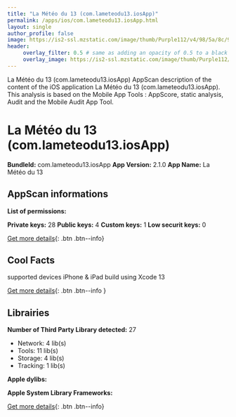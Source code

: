 ```yaml
---
title: "La Météo du 13 (com.lameteodu13.iosApp)"
permalink: /apps/ios/com.lameteodu13.iosApp.html
layout: single
author_profile: false
image: https://is2-ssl.mzstatic.com/image/thumb/Purple112/v4/98/5a/8c/985a8cc4-2397-aacb-b4a6-42f2e182cc95/AppIcon-0-0-1x_U007emarketing-0-0-0-7-0-0-sRGB-0-0-0-GLES2_U002c0-512MB-85-220-0-0.png/512x512bb.jpg
header: 
     overlay_filter: 0.5 # same as adding an opacity of 0.5 to a black background
     overlay_image: https://is2-ssl.mzstatic.com/image/thumb/Purple112/v4/98/5a/8c/985a8cc4-2397-aacb-b4a6-42f2e182cc95/AppIcon-0-0-1x_U007emarketing-0-0-0-7-0-0-sRGB-0-0-0-GLES2_U002c0-512MB-85-220-0-0.png/512x512bb.jpg
---
```

La Météo du 13 (com.lameteodu13.iosApp) AppScan description of the content of the iOS application La Météo du 13 (com.lameteodu13.iosApp). This analysis is based on the Mobile App Tools : AppScore, static analysis, Audit and the Mobile Audit App Tool.

# La Météo du 13 (com.lameteodu13.iosApp)

**BundleId:** com.lameteodu13.iosApp
**App Version:** 2.1.0
**App Name:** La Météo du 13


## AppScan informations 

**List of permissions:** 
  
  
**Private keys:** 28
**Public keys:** 4
**Custom keys:** 1
**Low securit keys:** 0
  
[Get more details](/pricing.html){: .btn .btn--info}

## Cool Facts

supported devices iPhone & iPad
build using Xcode 13
  
[Get more details](/pricing.html){: .btn .btn--info }

## Librairies 
**Number of Third Party Library detected:** 27
- Network: 4 lib(s)
- Tools: 11 lib(s)
- Storage: 4 lib(s)
- Tracking: 1 lib(s)


**Apple dylibs:**


**Apple System Library Frameworks:**


  
[Get more details](/pricing.html){: .btn .btn--info}

